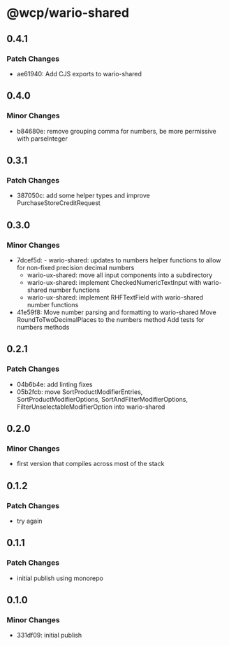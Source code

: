 # @wcp/wario-shared

## 0.4.1

### Patch Changes

- ae61940: Add CJS exports to wario-shared

## 0.4.0

### Minor Changes

- b84680e: remove grouping comma for numbers, be more permissive with parseInteger

## 0.3.1

### Patch Changes

- 387050c: add some helper types and improve PurchaseStoreCreditRequest

## 0.3.0

### Minor Changes

- 7dcef5d: - wario-shared: updates to numbers helper functions to allow for non-fixed precision decimal numbers
  - wario-ux-shared: move all input components into a subdirectory
  - wario-ux-shared: implement CheckedNumericTextInput with wario-shared number functions
  - wario-ux-shared: implement RHFTextField with wario-shared number functions
- 41e59f8: Move number parsing and formatting to wario-shared
  Move RoundToTwoDecimalPlaces to the numbers method
  Add tests for numbers methods

## 0.2.1

### Patch Changes

- 04b6b4e: add linting fixes
- 05b2fcb: move SortProductModifierEntries, SortProductModifierOptions, SortAndFilterModifierOptions, FilterUnselectableModifierOption into wario-shared

## 0.2.0

### Minor Changes

- first version that compiles across most of the stack

## 0.1.2

### Patch Changes

- try again

## 0.1.1

### Patch Changes

- initial publish using monorepo

## 0.1.0

### Minor Changes

- 331df09: initial publish
